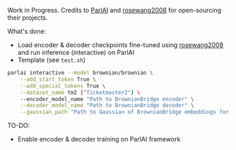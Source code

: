 Work in Progress. Credits to [ParlAI](http://parl.ai) and [rosewang2008](https://github.com/rosewang2008/language_modeling_via_stochastic_processes/) for open-sourcing their projects.

What's done:
- Load encoder & decoder checkpoints fine-tuned using [rosewang2008](https://github.com/rosewang2008/language_modeling_via_stochastic_processes/) and run inference (interactive) on ParlAI
- Template (see ```test.sh```)
```bash
parlai interactive --model brownian/brownian \
    --add_start_token True \
    --add_special_tokens True \
    --dataset_name tm2 ("Ticketmaster2") \
    --encoder_model_name "Path to BrownianBridge encoder" \
    --decoder_model_name "Path to BrownianBridge decoder" \
    --gaussian_path "Path to Gaussian of BrownianBridge embeddings for start and end sentences in the target dataset" \

```

TO-DO:
- Enable encoder & decoder training on ParlAI framework